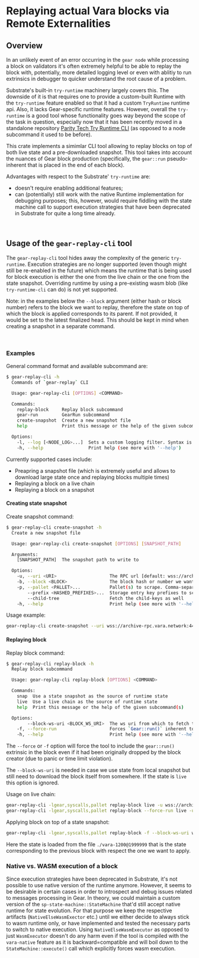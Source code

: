 # Replaying actual Vara blocks via Remote Externalities

## Overview

In an unlikely event of an error occurring in the `gear node` while processing a block on validators it's often extremely helpful to be able to replay the block with, potentially, more detailed logging level or even with ablitiy to run extrinsics in debugger to quicker understand the root cause of a problem.

Substrate's built-in `try-runtime` machinery largely covers this. The downside of it is that requires one to provide a custom-built Runtime with the `try-runtime` feature enabled so that it had a custom `TryRuntime` runtime api. Also, it lacks Gear-specific runtime features. However, overall the `try-runtime` is a good tool whose functionality goes way beyond the scope of the task in question, especially now that it has been recently moved in a standalone repository [Parity Tech Try Runtime CLI](https://github.com/paritytech/try-runtime-cli) (as opposed to a node subcommand it used to be before).

This crate implements a simimlar CLI tool allowing to replay blocks on top of both live state and a pre-downloaded snapshot. This tool takes into account the nuances of Gear block production (specifically, the `gear::run` pseudo-inherent that is placed in the end of each block).

Advantages with respect to the Substrate' `try-runtime` are:

- doesn't require enabling additional features;
- can (potentially) still work with the native Runtime implementation for debugging purposes; this, however, would require fiddling with the state machine call to support execution strategies that have been deprecated in Substrate for quite a long time already.

<br/>

## Usage of the `gear-replay-cli` tool

The `gear-replay-cli` tool hides away the complexity of the generic `try-runtime`. Execution strategies are no longer supported (even though might still be re-enabled in the future) which means the runtime that is being used for block execution is either the one from the live chain or the one from the state snapshot. Overriding runtime by using a pre-existing wasm blob (like `try-runtime-cli` can do) is not yet supported.

Note: in the examples below the `--block` argument (either hash or block number) refers to the block we want to replay, therefore the state on top of which the block is applied corresponds to its parent. If not provided, it would be set to the latest finalized head.
This should be kept in mind when creating a snapshot in a separate command.

<br/>

### Examples

General command format and available subcommand are:

```bash
$ gear-replay-cli -h
  Commands of `gear-replay` CLI

  Usage: gear-replay-cli [OPTIONS] <COMMAND>

  Commands:
    replay-block     Replay block subcommand
    gear-run         GearRun subcommand
    create-snapshot  Create a new snapshot file
    help             Print this message or the help of the given subcommand(s)

  Options:
    -l, --log [<NODE_LOG>...]  Sets a custom logging filter. Syntax is `<target>=<level>`, e.g. -lsync=debug
    -h, --help                 Print help (see more with '--help')
```

Currently supported cases include:

- Preapring a snapshot file (which is extremely useful and allows to download large state once and replaying blocks multiple times)
- Replaying a block on a live chain
- Replaying a block on a snapshot

#### Creating state snapshot
Create snapshot command:

```bash
$ gear-replay-cli create-snapshot -h
  Create a new snapshot file

  Usage: gear-replay-cli create-snapshot [OPTIONS] [SNAPSHOT_PATH]

  Arguments:
    [SNAPSHOT_PATH]  The snapshot path to write to

  Options:
    -u, --uri <URI>                    The RPC url [default: wss://archive-rpc.vara.network:443]
    -b, --block <BLOCK>                The block hash or number we want to replay. If omitted, the latest finalized block is used. The blockchain state at previous block with respect to this parameter will be scraped
    -p, --pallet <PALLET>...           Pallet(s) to scrape. Comma-separated multiple items are also accepted. If empty, entire chain state will be scraped
        --prefix <HASHED_PREFIXES>...  Storage entry key prefixes to scrape and inject into the test externalities. Pass as 0x prefixed hex strings. By default, all keys are scraped and included
        --child-tree                   Fetch the child-keys as well
    -h, --help                         Print help (see more with '--help')
```
Usage example:
```bash
gear-replay-cli create-snapshot --uri wss://archive-rpc.vara.network:443 -b 1999999
```

#### Replaying block
Replay block command:
```bash
$ gear-replay-cli replay-block -h
  Replay block subcommand

  Usage: gear-replay-cli replay-block [OPTIONS] <COMMAND>

  Commands:
    snap  Use a state snapshot as the source of runtime state
    live  Use a live chain as the source of runtime state
    help  Print this message or the help of the given subcommand(s)

  Options:
        --block-ws-uri <BLOCK_WS_URI>  The ws uri from which to fetch the block
    -f, --force-run                    Forces `Gear::run()` inherent to be placed in the block
    -h, --help                         Print help (see more with '--help')
```

The `--force` or `-f` option will force the tool to include the `gear::run()` extrinsic in the block even if it had been originally dropped by the block creator (due to panic or time limit violation).

The `--block-ws-uri` is needed in case we use state from local snapshot but still need to download the block itself from somewhere. If the state is `live` this option is ignored.

Usage on live chain:
```bash
gear-replay-cli -lgear,syscalls,pallet replay-block live -u wss://archive-rpc.vara.network:443 -b 0x8dc1e32576c1ad4e28dc141769576efdbc19d0170d427b69edb2261cfc36e905
gear-replay-cli -lgear,syscalls,pallet replay-block --force-run live -u wss://archive-rpc.vara.network:443 -b 2000000
```

Applying block on top of a state snapshot:
```bash
gear-replay-cli -lgear,syscalls,pallet replay-block -f --block-ws-uri wss://archive-rpc.vara.network:443 snap -p ./vara-1200@1999999 -b 2000000
```

Here the state is loaded from the file `./vara-1200@1999999` that is the state corresponding to the previous block with respect the one we want to apply.
<br/>

### Native vs. WASM execution of a block

Since execution strategies have been deprecated in Substrate, it's not possible to use native version of the runtime anymore. However, it seems to be desirable in certain cases in order to introspect and debug issues related to messages processing in Gear.
In theory, we could maintain a custom version of the `sp-state-machine::StateMachine` that'd still accept native runtime for state evolution.
For that purpose we keep the respective artifacts (`NativeElseWasmExector` etc.) until we either decide to always stick to wasm runtime only, or have implemented
and tested the necessary parts to switch to native execution. Using `NativeElseWasmExecutor` as opposed to just `WasmExecutor` doesn't do any harm even if the tool is compiled with the `vara-native` feature as it is backward=compatible and will boil down to the `StateMachine::execute()` call which explicitly forces wasm execution.
